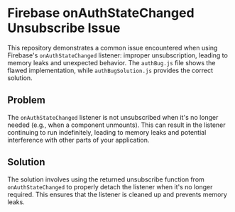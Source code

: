 # Firebase onAuthStateChanged Unsubscribe Issue

This repository demonstrates a common issue encountered when using Firebase's `onAuthStateChanged` listener: improper unsubscription, leading to memory leaks and unexpected behavior.  The `authBug.js` file shows the flawed implementation, while `authBugSolution.js` provides the correct solution.

## Problem

The `onAuthStateChanged` listener is not unsubscribed when it's no longer needed (e.g., when a component unmounts). This can result in the listener continuing to run indefinitely, leading to memory leaks and potential interference with other parts of your application.

## Solution

The solution involves using the returned unsubscribe function from `onAuthStateChanged` to properly detach the listener when it's no longer required. This ensures that the listener is cleaned up and prevents memory leaks.